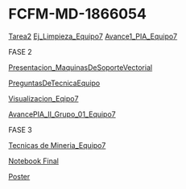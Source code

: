 # FCFM-MD-1866054

[Tarea2](https://github.com/AdrianaTrejo/Mineria-de-Datos/blob/main/Equipo_7-Ejerciciobasededatos.pdf)
[Ej_Limpieza_Equipo7](https://github.com/AdrianaTrejo/Mineria-de-Datos/blob/main/Ej_Limpieza_Equipo7.ipynb)
[Avance1_PIA_Equipo7](https://github.com/AdrianaTrejo/Mineria-de-Datos/blob/main/Avance1_PIA_Equipo7.ipynb)


FASE 2

[Presentacion_MaquinasDeSoporteVectorial](https://github.com/AdrianaTrejo/Mineria-de-Datos/blob/main/Presentacion_MaquinadeSoporteVectorial_Equipo7.pdf)

[PreguntasDeTecnicaEquipo](https://github.com/AdrianaTrejo/Mineria-de-Datos/blob/main/Preguntas_MaquinadeSoporteVectorial_Equipo7.pdf)

[Visualizacion_Eqipo7](https://github.com/AdrianaTrejo/Mineria-de-Datos/blob/main/Visualizacion_Equipo7.ipynb)

[AvancePIA_II_Grupo_01_Equipo7](https://github.com/AdrianaTrejo/Mineria-de-Datos/blob/main/AvancePIA_II_Grupo_01_Equipo7.ipynb)


FASE 3

[Tecnicas de Mineria_Equipo7](https://github.com/AdrianaTrejo/Mineria-de-Datos/blob/main/Tecnicas_de_mineria.ipynb)

[Notebook Final](https://github.com/aaron-v-kane/FCFM/blob/main/Notebook_Final_Grupo_01_Equipo7.ipynb)

[Poster](https://github.com/AdrianaTrejo/Mineria-de-Datos/blob/main/PIA_POSTER_Equipo7.pdf)
